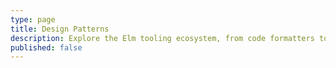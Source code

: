 ```yaml
---
type: page
title: Design Patterns
description: Explore the Elm tooling ecosystem, from code formatters to IDE integrations, to static site builders and review tooling.
published: false
---
```

